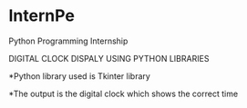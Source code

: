 # InternPe
Python Programming Internship

DIGITAL CLOCK DISPALY USING PYTHON LIBRARIES

*Python library used is Tkinter library 

*The output is the digital clock which shows the correct time
